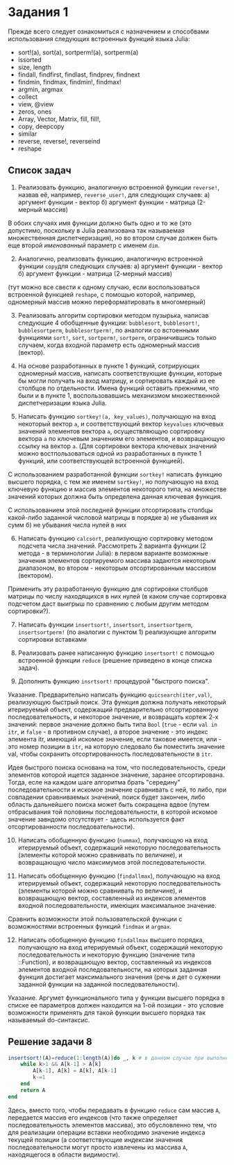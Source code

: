 # Задания 1

Прежде всего следует ознакомиться с назначением и способвами использования следующих встроенных функций языка Julia:

- sort!(a), sort(a), sortperm!(a), sortperm(a)
- issorted
- size, length
- findall, findfirst, findlast, findprev, findnext
- findmin, findmax, findmin!, findmax!
- argmin, argmax
- collect
- view, @view
- zeros, ones
- Array, Vector, Matrix, fill, fill!,
- copy, deepcopy
- similar
- reverse, reverse!, reverseind
- reshape

## Список задач

1. Реализовать функцию, аналогичную встроенной функции `reverse!`, назвав её, например, `reverse_user!`, для следующих случаев:
a) аргумент функции - вектор
б) аргумент функции - матрица (2-мерный массив)

В обоих случаях имя функции должно быть одно и то же (это допустимо, поскольку в Julia реализована так называемая множественная диспетчеризация), но во втором случае должен быть еще второй *именованный* параметр с именем `dim`.

2. Аналогично, реализовать функцию, аналогичную встроенной функции `copy`для следующих случаев:
a) аргумент функции - вектор
б) аргумент функции - матрица (2-мерный массив)

(тут можно все свести к одному случаю, если воспользоваться встроенной функцией `reshape`, с помощью которой, например, одномерный массив можно переформатировать в многомерный)

3. Реализовать алгоритм сортировки методом пузырька, написав следующие 4 обобщенные функции: `bubblesort`, `bubblesort!`, `bubblesortperm`, `bubblesortperm!`, по аналогии со встоенными функциями `sort!`, `sort`, `sortperm!`, `sortperm`, ограничившись только случаем, когда входной параметр есть одномерный массив (вектор). 

4. На основе разработанных в пункте 1 функций, сотрирующих одномерный массив, написать соответствующие функции, которые бы могли получать на вход матрицу, и сортировать каждый из ее столбцов по отдельности. Имена функций оставить прежними, что были и в пункте 1, воспользовавшись механизмом множественной диспетчеризации языка Julia.
   
5. Написать функцию `sortkey!(a, key_values)`, получающую на вход некоторый вектор `a`, и соответствующий вектор `keyvalues` ключевых значений элементов вектора `a`, осуществляющую сортировку вектора `a` по ключевым значениям его элементов, и возвращающую ссылку на вектор `a`. (Для сортировки вектора ключевых значений можно востпользоваться одной из разработанных в пункте 1 функций, или соответствующей встроенной функцией).

С использованием разработанной функции `sortkey!` написать функцию высшего порядка, с тем же именем `sortkey!`, но получающую на вход ключевую функцию и массив элементов некоторого типа, на множестве значений которых должна быть определена данная ключевая функция.

С использованием этой последней функции отсортировать столбцы какой-либо заданной числовой матрицы в порядке
а) не убывания их сумм
б) не убывания числа нулей в них

6. Написать функцию `calcsort`, реализующую сортировку методом подсчета числа значений. Рассмотреть 2 варианта функции (2 метода - в терминологии Julia): в первом варианте возможные значения элементов сортируемого массива задаются некоторым диапазоном, во втором - некоторым отсортированным массивом (вектором).

Применить эту разработанную функцию для сортировки столбцов матрицы по числу находящихся в них нулей (в каком случае сортировка подсчетом даст выигрыш по сравнению с любым другим методом сортировки?).

7. Написать функции `insertsort!`, `insertsort`, `insertsortperm`, `insertsortperm!` (по аналогии с пунктом 1) реализующие алгоритм сортировки вставками

8. Реализовать ранее написанную функцию `insertsort!` с помощью встроенной функции `reduce`
(решение приведено в конце списка задач).

9. Дополнить функцию `insrtsort!` процедурой "быстрого поиска".

Указание. Предварительно написать функцию `quicsearch(iter,val)`, реализующую быстрый поиск. Эта функция должна получать некоторый итерируемый объект, содержащий предварительно отсортированную последовательность, и некоторое значение, и возвращать кортеж 2-х значений: первое значение должно быть типа `Bool` (`true` - если `val in itr`, и `false` - в противном случае), а второе значение - это индекс элемента itr, имеющий искомое значение, если таковое имеется, или - это номер позиции в `itr`, на которую следовало бы поместить значение val, чтобы сохранить отсортированность последовательности в `itr`.

Идея быстрого поиска основана на том, что последовательность, среди элементов которой ищется заданное значение, заранее отсортирована. Тогда, есле на каждом шаге алгоритма брать "середину" последовательности и искомое значение сравнивать с ней, то либо, при совпадении сравниваемых значений, поиск будет закончен, либо область дальнейшего поиска может быть сокращена вдвое (путем отбрасывания той половины последовательности, в которой искомое значение завндомо отсутствует - здесь используется факт отсортированности последовательности).

10. Написать обобщенную функцию (`nummax`), получающую на вход итерируемый объект, содержащий некоторую последовательность (элементы которой можно сравнивать по величине), и возвращающую число максимумов этой последовательности.

11. Написать обобщенную функцию (`findallmax`), получающую на вход итерируемый объект, содержащий некоторую последовательность (элементы которой можно сравнивать по величине), и возвращающую вектор, составленный из индексов элементов входной последовательности, имеющих максимальное значение.

Сравнить возможности этой пользовательской функции с возможностями встроенных функций `findmax` и `argmax`.

12. Написать обобщенную функцию `findallmax` высшего порядка, получающую на вход итерируемый объект, содержащий некоторую последовательность и некоторую функцию (значение типа ::Function), и возвращающую вектор, составленный из индексов элементов входной последовательности, на которых заданная функция достигает максимального значения (речь и дет о сужении заданной функции на заданной последовательности).

Указание. Аргумет функционального типа у функции высшего порядка в списке ее параметров должен находится на 1-ой позиции - это условие возможности применять для такой функции высшего порядка так называемый do-синтаксис.

## Решение задачи 8 

```julia
insertsort!(A)=reduce(1:length(A))do _, k # в данном случае при выполнении операции вставки  первый аргумент фуктически не используется
    while k>1 && A[k-1] > A[k]
        A[k-1], A[k] = A[k], A[k-1]
        k-=1
    end
    return A
end
```

Здесь, вместо того, чтобы передавать в функцию `reduce` сам массив `A`, передается массив его индексов (что также определяет последовательность элементов массива), это обусловленно тем, что для реализации операции вставки необходимо значение индекса текущей позиции (а соответствующие индексам значения последовательности могут просто извлечены из массива `A`, находящегося в области видимости).
